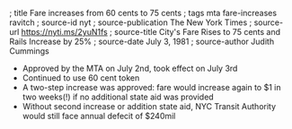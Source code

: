; title Fare increases from 60 cents to 75 cents
; tags mta fare-increases ravitch
; source-id nyt
; source-publication The New York Times
; source-url https://nyti.ms/2yuN1fs
; source-title City's Fare Rises to 75 cents and Rails Increase by 25%
; source-date July 3, 1981
; source-author Judith Cummings

- Approved by the MTA on July 2nd, took effect on July 3rd
- Continued to use 60 cent token
- A two-step increase was approved: fare would increase again to $1 in two weeks(!) if no additional state aid was provided
- Without second increase or addition state aid, NYC Transit Authority would still face annual defecit of $240mil

